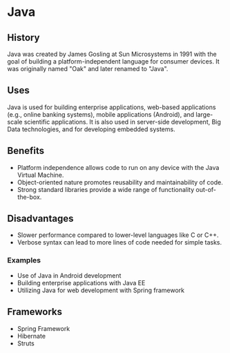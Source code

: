 # Java

## History
Java was created by James Gosling at Sun Microsystems in 1991 with the goal of building a platform-independent language for consumer devices. It was originally named "Oak" and later renamed to "Java".

## Uses
Java is used for building enterprise applications, web-based applications (e.g., online banking systems), mobile applications (Android), and large-scale scientific applications. It is also used in server-side development, Big Data technologies, and for developing embedded systems.

## Benefits
- Platform independence allows code to run on any device with the Java Virtual Machine.
- Object-oriented nature promotes reusability and maintainability of code.
- Strong standard libraries provide a wide range of functionality out-of-the-box.

## Disadvantages
- Slower performance compared to lower-level languages like C or C++.
- Verbose syntax can lead to more lines of code needed for simple tasks.

### Examples
- Use of Java in Android development
- Building enterprise applications with Java EE
- Utilizing Java for web development with Spring framework

## Frameworks
- Spring Framework
- Hibernate
- Struts
